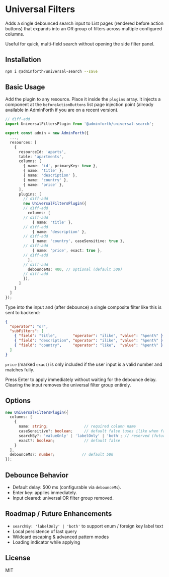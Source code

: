 # Universal Filters

Adds a single debounced search input to List pages (rendered before action buttons) that expands into an OR group of filters across multiple configured columns.

Useful for quick, multi-field search without opening the side filter panel.

## Installation

```bash
npm i @adminforth/universal-search --save
```

## Basic Usage

Add the plugin to any resource. Place it inside the `plugins` array. It injects a component at the `beforeActionButtons` list page injection point (already available in AdminForth if you are on a recent version).

```ts title="./resources/apartments.ts"
// diff-add
import UniversalFiltersPlugin from '@adminforth/universal-search';

export const admin = new AdminForth({
  ...,
  resources: [
    {
      resourceId: 'aparts',
      table: 'apartments',
      columns: [
        { name: 'id', primaryKey: true },
        { name: 'title' },
        { name: 'description' },
        { name: 'country' },
        { name: 'price' },
      ],
      plugins: [
        // diff-add
        new UniversalFiltersPlugin({
        // diff-add
          columns: [
        // diff-add
            { name: 'title' },
        // diff-add
            { name: 'description' },
        // diff-add
            { name: 'country', caseSensitive: true },
        // diff-add
            { name: 'price', exact: true },
        // diff-add
          ],
        // diff-add
          debounceMs: 400, // optional (default 500)
        // diff-add
        }),
      ]
    }
  ]
});
```

Type into the input and (after debounce) a single composite filter like this is sent to backend:

```json
{
  "operator": "or",
  "subFilters": [
    { "field": "title",       "operator": "ilike", "value": "%pent%" },
    { "field": "description", "operator": "ilike", "value": "%pent%" },
    { "field": "country",     "operator": "like",  "value": "%pent%" }
  ]
}
```

`price` (marked `exact`) is only included if the user input is a valid number and matches fully.

Press Enter to apply immediately without waiting for the debounce delay. Clearing the input removes the universal filter group entirely.

## Options

```ts
new UniversalFiltersPlugin({
  columns: [
    {
      name: string;                // required column name
      caseSensitive?: boolean;     // default false (uses ilike when false, like when true)
      searchBy?: 'valueOnly' | 'labelOnly' | 'both'; // reserved (future enum/label support)
      exact?: boolean;             // default false
    }
  ],
  debounceMs?: number;            // default 500
});
```

## Debounce Behavior

- Default delay: 500 ms (configurable via `debounceMs`).
- Enter key: applies immediately.
- Input cleared: universal OR filter group removed.

## Roadmap / Future Enhancements

- `searchBy: 'labelOnly' | 'both'` to support enum / foreign key label text
- Local persistence of last query
- Wildcard escaping & advanced pattern modes
- Loading indicator while applying

## License

MIT
